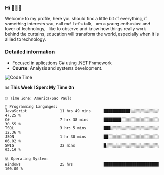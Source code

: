 


### Hi 🙋🏽‍♂️

Welcome to my profile, here you should find a little bit of everything, if something interests you, call me! Let's talk,
I am a young enthusiast and lover of technology, I like to observe and know how things really work behind the curtains, 
education will transform the world, especially when it is allied to technology.

### Detailed information
* Focused in aplications C# using .NET Framework
* **Course**: Analysis and systems development.

<!--START_SECTION:waka-->
![Code Time](http://img.shields.io/badge/Code%20Time-424%20hrs%2023%20mins-blue)

📊 **This Week I Spent My Time On** 

```text
🕑︎ Time Zone: America/Sao_Paulo

💬 Programming Languages: 
JavaScript               11 hrs 49 mins      ████████████░░░░░░░░░░░░░   47.25 % 
C#                       7 hrs 38 mins       ████████░░░░░░░░░░░░░░░░░   30.55 % 
TSQL                     3 hrs 5 mins        ███░░░░░░░░░░░░░░░░░░░░░░   12.36 % 
JSON                     1 hr 30 mins        ██░░░░░░░░░░░░░░░░░░░░░░░   06.02 % 
SWIG                     32 mins             █░░░░░░░░░░░░░░░░░░░░░░░░   02.16 % 

💻 Operating System: 
Windows                  25 hrs              █████████████████████████   100.00 % 
```


<!--END_SECTION:waka-->


